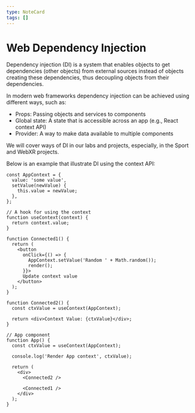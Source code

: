 ```yaml
---
type: NoteCard
tags: []
---
```


# Web Dependency Injection
Dependency injection (DI) is a system that enables objects to get dependencies (other objects) from external sources instead of objects creating these dependencies, thus decoupling objects from their dependencies.

In modern web frameworks dependency injection can be achieved using different ways, such as:

*   Props: Passing objects and services to components
*   Global state: A state that is accessible across an app (e.g., React context API)
*   Provider: A way to make data available to multiple components

We will cover ways of DI in our labs and projects, especially, in the Sport and WebXR projects.

Below is an example that illustrate DI using the context API:

    const AppContext = {
      value: 'some value',
      setValue(newValue) {
        this.value = newValue;
      },
    };

    // A hook for using the context
    function useContext(context) {
      return context.value;
    }

    function Connected1() {
      return (
        <button
          onClick={() => {
            AppContext.setValue('Random ' + Math.random());
            render();
          }}>
          Update context value
        </button>
      );
    }

    function Connected2() {
      const ctxValue = useContext(AppContext);

      return <div>Context Value: {ctxValue}</div>;
    }

    // App component
    function App() {
      const ctxValue = useContext(AppContext);

      console.log('Render App context', ctxValue);

      return (
        <div>
          <Connected2 />

          <Connected1 />
        </div>
      );
    }